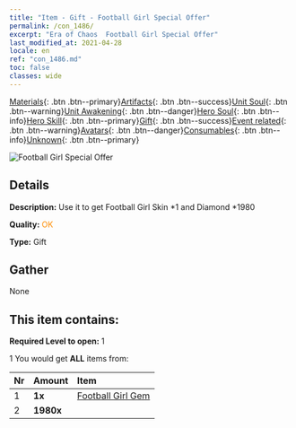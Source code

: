 ```yaml
---
title: "Item - Gift - Football Girl Special Offer"
permalink: /con_1486/
excerpt: "Era of Chaos  Football Girl Special Offer"
last_modified_at: 2021-04-28
locale: en
ref: "con_1486.md"
toc: false
classes: wide
---
```

 [Materials](/Items/){: .btn .btn--primary}[Artifacts](/Items/Artifacts/){: .btn .btn--success}[Unit Soul](/Items/UnitSoul/){: .btn .btn--warning}[Unit Awakening](/Items/UnitAwakening/){: .btn .btn--danger}[Hero Soul](/Items/HeroSoul/){: .btn .btn--info}[Hero Skill](/Items/HeroSkill/){: .btn .btn--primary}[Gift](/Items/Gift/){: .btn .btn--success}[Event related](/Items/Events/){: .btn .btn--warning}[Avatars](/Items/Avatars/){: .btn .btn--danger}[Consumables](/Items/Consumables/){: .btn .btn--info}[Unknown](/Items/Unknown/){: .btn .btn--primary}

 ![Football Girl Special Offer](/images/t/i_907100.png)

## Details
 **Description:** Use it to get Football Girl Skin *1 and Diamond *1980

 **Quality:** <span style="color: #FF8C00">OK</span>

 **Type:** Gift

## Gather

  None

## This item contains:

 **Required Level to open:** 1

 1 You would get **ALL** items  from:

  | Nr | Amount |     Item    |
  |:---|:-------|:------------|
  | 1 |  **1x** | [Football Girl Gem](/Items/con_1046/) |  | 
  | 2 |  **1980x** | <i class="fas fa-gem"/> |  | 
